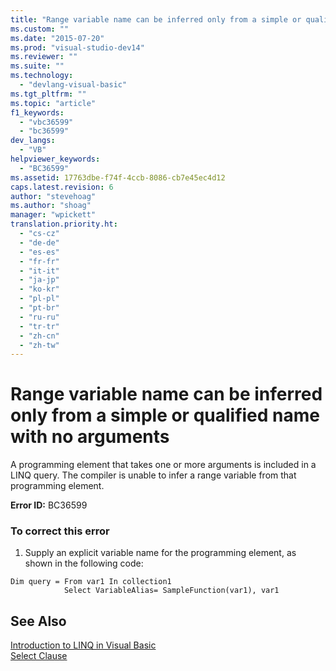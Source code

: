 ```yaml
---
title: "Range variable name can be inferred only from a simple or qualified name with no arguments"
ms.custom: ""
ms.date: "2015-07-20"
ms.prod: "visual-studio-dev14"
ms.reviewer: ""
ms.suite: ""
ms.technology: 
  - "devlang-visual-basic"
ms.tgt_pltfrm: ""
ms.topic: "article"
f1_keywords: 
  - "vbc36599"
  - "bc36599"
dev_langs: 
  - "VB"
helpviewer_keywords: 
  - "BC36599"
ms.assetid: 17763dbe-f74f-4ccb-8086-cb7e45ec4d12
caps.latest.revision: 6
author: "stevehoag"
ms.author: "shoag"
manager: "wpickett"
translation.priority.ht: 
  - "cs-cz"
  - "de-de"
  - "es-es"
  - "fr-fr"
  - "it-it"
  - "ja-jp"
  - "ko-kr"
  - "pl-pl"
  - "pt-br"
  - "ru-ru"
  - "tr-tr"
  - "zh-cn"
  - "zh-tw"
---
```

# Range variable name can be inferred only from a simple or qualified name with no arguments
A programming element that takes one or more arguments is included in a LINQ query. The compiler is unable to infer a range variable from that programming element.  
  
 **Error ID:** BC36599  
  
### To correct this error  
  
1.  Supply an explicit variable name for the programming element, as shown in the following code:  
  
```  
Dim query = From var1 In collection1   
            Select VariableAlias= SampleFunction(var1), var1  
```  
  
## See Also  
 [Introduction to LINQ in Visual Basic](../../../visual-basic/programming-guide/language-features/linq/introduction-to-linq.md)   
 [Select Clause](../../../visual-basic/language-reference/queries/select-clause.md)